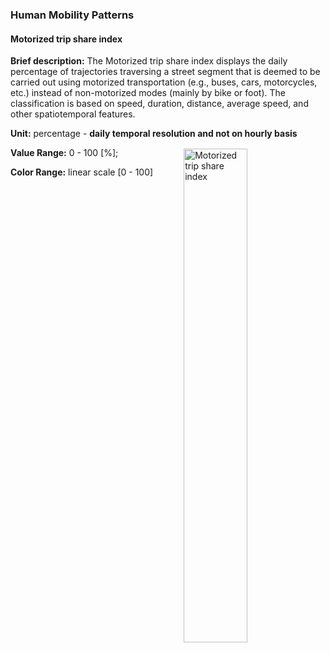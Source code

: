### Human Mobility Patterns

#### Motorized trip share index

**Brief description:** The Motorized trip share index displays the daily percentage of trajectories traversing a street segment that is deemed to be carried out using motorized transportation (e.g., buses, cars, motorcycles, etc.) instead of non-motorized modes (mainly by bike or foot). The classification is based on speed, duration, distance, average speed, and other spatiotemporal features.

**Unit:** percentage - **daily temporal resolution and not on hourly basis**

**Value Range:** 0 - 100 [%];

**Color Range:** linear scale [0 - 100]

<img style="float:right; margin-top:-60px;" alt="Motorized trip share index" src="legends/gtif/AQ4_motorized_share.png" width="45%" style="vertical-align: middle;"/>
